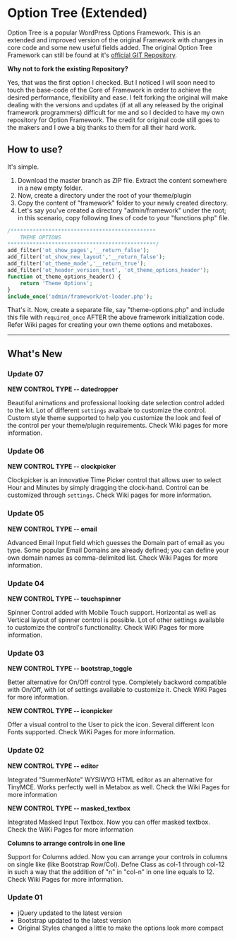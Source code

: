 # Option Tree (Extended)
Option Tree is a popular WordPress Options Framework. This is an extended and improved version of the original Framework with changes in core code and some new useful fields added. The original Option Tree Framework can still be found at it's [official GIT Repository](https://github.com/valendesigns/option-tree).  

**Why not to fork the existing Repository?**

Yes, that was the first option I checked. But I noticed I will soon need to touch the base-code of the Core of Framework in order to achieve the desired performance, flexibility and ease. I felt forking the original will make dealing with the versions and updates (if at all any released by the original framework programmers) difficult for me and so I decided to have my own repository for Option Framework. The credit for original code still goes to the makers and I owe a big thanks to them for all their hard work.

## How to use?

It's simple. 

1. Download the master branch as ZIP file. Extract the content somewhere in a new empty folder. 
1. Now, create a directory under the root of your theme/plugin 
1. Copy the content of "framework" folder to your newly created directory. 
1. Let's say you've created a directory "admin/framework" under the root; in this scenario, copy following lines of code to your "functions.php" file.

```php
/**********************************************
    THEME OPTIONS
***********************************************/
add_filter('ot_show_pages','__return_false');
add_filter('ot_show_new_layout','__return_false');
add_filter('ot_theme_mode','__return_true');
add_filter('ot_header_version_text', 'ot_theme_options_header');
function ot_theme_options_header() {
    return 'Theme Options';
}
include_once('admin/framework/ot-loader.php');
```

That's it. Now, create a separate file, say "theme-options.php" and include this file with ````required_once```` AFTER the above framework initialization code. Refer Wiki pages for creating your own theme options and metaboxes.

***

## What's New

### Update 07

**NEW CONTROL TYPE -- datedropper**

Beautiful animations and professional looking date selection control added to the kit. Lot of different ```settings``` avaibale to customize the control. Custom style theme supported to help you customize the look and feel of the control per your theme/plugin requirements. Check Wiki pages for more information.

### Update 06

**NEW CONTROL TYPE -- clockpicker**

Clockpicker is an innovative Time Picker control that allows user to select Hour and Minutes by simply dragging the clock-hand. Control can be customized through ```settings```. Check Wiki pages for more information.

### Update 05

**NEW CONTROL TYPE -- email**

Advanced Email Input field which guesses the Domain part of email as you type. Some popular Email Domains are already defined; you can define your own domain names as comma-delimited list. Check Wiki Pages for more information.

### Update 04

**NEW CONTROL TYPE -- touchspinner** 

Spinner Control added with Mobile Touch support. Horizontal as well as Vertical layout of spinner control is possible. Lot of other settings available to customize the control's functionality. Check WiKi Pages for more information.

### Update 03

**NEW CONTROL TYPE -- bootstrap_toggle**

Better alternative for On/Off control type. Completely backword compatible with On/Off, with lot of settings available to customize it. Check WiKi Pages for more information.

**NEW CONTROL TYPE -- iconpicker** 

Offer a visual control to the User to pick the icon. Several different Icon Fonts supported. Check WiKi Pages for more information.

### Update 02

**NEW CONTROL TYPE -- editor** 

Integrated "SummerNote" WYSIWYG HTML editor as an alternative for TinyMCE. Works perfectly well in Metabox as well. Check the Wiki Pages for more information

**NEW CONTROL TYPE -- masked_textbox** 

Integrated Masked Input Textbox. Now you can offer masked textbox. Check the WiKi Pages for more information

**Columns to arrange controls in one line**

Support for Columns added. Now you can arrange your controls in columns on single like (like Bootstrap Row/Col). Defne Class as col-1 through col-12 in such a way that the addition of "n" in "col-n" in one line equals to 12. Check Wiki Pages for more information.

### Update 01

- jQuery updated to the latest version
- Bootstrap updated to the latest version
- Original Styles changed a little to make the options look more compact
